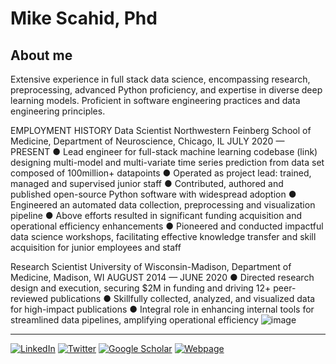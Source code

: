 # Mike Scahid, Phd
## About me

Extensive experience in full stack data science, encompassing research, preprocessing, advanced Python proficiency, and expertise in diverse deep learning models. Proficient in software engineering practices and data engineering principles.

EMPLOYMENT HISTORY
Data Scientist
Northwestern Feinberg School of Medicine, Department of Neuroscience, Chicago, IL
JULY 2020 — PRESENT
● Lead engineer for full-stack machine learning codebase (link) designing multi-model and multi-variate time series prediction from data set composed of 100million+ datapoints 
● Operated as project lead: trained, managed and supervised junior staff
● Contributed, authored and published open-source Python software with widespread adoption
● Engineered an automated data collection, preprocessing and visualization pipeline
● Above efforts resulted in significant funding acquisition and operational efficiency enhancements
● Pioneered and conducted impactful data science workshops, facilitating effective knowledge transfer and skill acquisition for junior employees and staff

Research Scientist
University of Wisconsin-Madison, Department of Medicine, 
Madison, WI
AUGUST 2014 — JUNE 2020
● Directed research design and execution, securing $2M in funding and driving 12+ peer-reviewed publications
● Skillfully collected, analyzed, and visualized data for high-impact publications
 ● Integral role in enhancing internal tools for streamlined data pipelines, amplifying operational efficiency
![image](https://github.com/Mschaid/Mschaid/assets/68658862/98ca46fa-d127-4172-a01d-3e3ff4287de5)

____

[![LinkedIn](https://img.shields.io/badge/Linkedin-0072b1)](https://www.linkedin.com/in/michael-schaid-phd-bb328a41/)
[![Twitter](https://img.shields.io/badge/Twitter-00acee)](https://twitter.com/mike_schaid)
[![Google Scholar](https://img.shields.io/badge/Google%20Scholar-de5246)](https://scholar.google.com/citations?hl=en&user=yxboSJMAAAAJ&view_op=list_works&sortby=pubdate)
[![Webpage](https://img.shields.io/badge/My%20Website-008080)](https://mikeschaidphd.com/)
